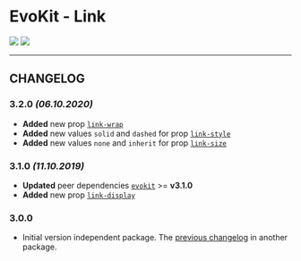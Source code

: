 [README]: /packages/evokit-link/README.md
[evokit]: /packages/evokit/README.md

[link-display]: /packages/evokit-link/?id=link-display
[link-size]: /packages/evokit-link/?id=link-size
[link-style]: /packages/evokit-link/?id=link-style
[link-wrap]: /packages/evokit-link/?id=link-wrap

# EvoKit - Link

[![](https://img.shields.io/npm/v/evokit-link.svg)](https://www.npmjs.com/package/evokit-link)
[![](https://img.shields.io/badge/page-README-42b983)][README]

---

## CHANGELOG

### 3.2.0 *(06.10.2020)*

- **Added** new prop [`link-wrap`][link-wrap]
- **Added** new values `solid` and `dashed` for prop [`link-style`][link-style]
- **Added** new values `none` and `inherit` for prop [`link-size`][link-size]

### 3.1.0 *(11.10.2019)*

- **Updated** peer dependencies [`evokit`][evokit] >= **v3.1.0**
- **Added** new prop [`link-display`][link-display]

### 3.0.0

- Initial version independent package. The [previous changelog](/packages/evokit/CHANGELOG.md) in another package.

